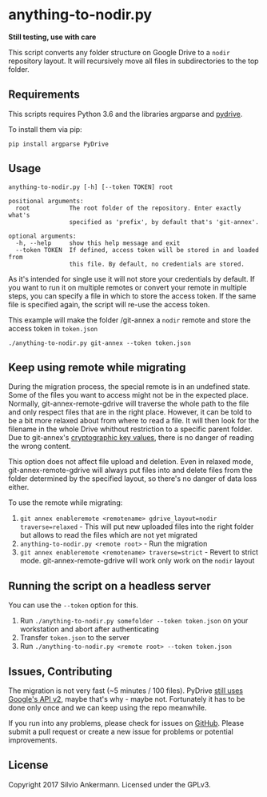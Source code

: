 # anything-to-nodir.py

__Still testing, use with care__

This script converts any folder structure on Google Drive to a `nodir` repository layout. It will recursively move all files in subdirectories to the top folder.

## Requirements
This scripts requires Python 3.6 and the libraries argparse and [pydrive](https://github.com/googledrive/PyDrive).

To install them via pip:

`pip install argparse PyDrive`

## Usage

```
anything-to-nodir.py [-h] [--token TOKEN] root

positional arguments:
  root           The root folder of the repository. Enter exactly what's
                 specified as 'prefix', by default that's 'git-annex'.

optional arguments:
  -h, --help     show this help message and exit
  --token TOKEN  If defined, access token will be stored in and loaded from
                 this file. By default, no credentials are stored.
```
As it's intended for single use it will not store your credentials by default. If you want to run it on multiple remotes or convert your remote in multiple steps, you can specify a file in which to store the access token. If the same file is specified again, the script will re-use the access token.

This example will make the folder /git-annex a `nodir` remote and store the access token in `token.json`

` ./anything-to-nodir.py git-annex --token token.json `

## Keep using remote while migrating

During the migration process, the special remote is in an undefined state. Some of the files you want to access might not be in the expected place. Normally, git-annex-remote-gdrive will traverse the whole path to the file and only respect files that are in the right place. However, it can be told to be a bit more relaxed about from where to read a file. It will then look for the filename in the whole Drive whithout restriction to a specific parent folder. Due to git-annex's [cryptographic key values](http://git-annex.branchable.com/backends/), there is no danger of reading the wrong content.

This option does not affect file upload and deletion. Even in relaxed mode, git-annex-remote-gdrive will always put files into and delete files from the folder determined by the specified layout, so there's no danger of data loss either.

To use the remote while migrating:

1. `git annex enableremote <remotename> gdrive_layout=nodir traverse=relaxed` - This will put new uploaded files into the right folder but allows to read the files which are not yet migrated
2. `anything-to-nodir.py <remote root>` - Run the migration
3. `git annex enableremote <remotename> traverse=strict` - Revert to strict mode. git-annex-remote-gdrive will work only work on the `nodir` layout

## Running the script on a headless server

You can use the `--token` option for this. 

1. Run `./anything-to-nodir.py somefolder --token token.json` on your workstation and abort after authenticating
2. Transfer `token.json` to the server
2. Run `./anything-to-nodir.py <remote root> --token token.json`

## Issues, Contributing

The migration is not very fast (~5 minutes / 100 files). PyDrive [still uses Google's API v2](https://github.com/googledrive/PyDrive/issues/99#issuecomment-314091631), maybe that's why - maybe not. Fortunately it has to be done only once and we can keep using the repo meanwhile.

If you run into any problems, please check for issues on [GitHub](https://github.com/Lykos153/git-annex-remote-gdrive/issues).
Please submit a pull request or create a new issue for problems or potential improvements.

## License

Copyright 2017 Silvio Ankermann. Licensed under the GPLv3.
